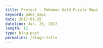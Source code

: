 ```yaml
---
title: Project - Pokemon Gold Puzzle Maps
keyword: poke_maps
date: 2017-01-25
dateline: Jan. 25, 2017
length: 12
type: blog-post
permalink: /blog/:title
---
```

